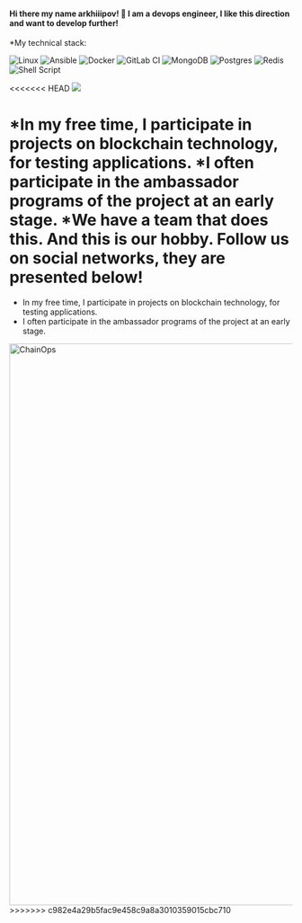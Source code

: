 #### Hi there my name arkhiiipov! 👋 I am a devops engineer, I like this direction and want to develop further!

*My technical stack:


![Linux](https://img.shields.io/badge/Linux-FCC624?style=for-the-badge&logo=linux&logoColor=black)
![Ansible](https://img.shields.io/badge/ansible-%231A1918.svg?style=for-the-badge&logo=ansible&logoColor=white)
![Docker](https://img.shields.io/badge/docker-%230db7ed.svg?style=for-the-badge&logo=docker&logoColor=white)
![GitLab CI](https://img.shields.io/badge/gitlab%20ci-%23181717.svg?style=for-the-badge&logo=gitlab&logoColor=green)
![MongoDB](https://img.shields.io/badge/MongoDB-%234ea94b.svg?style=for-the-badge&logo=mongodb&logoColor=white)
![Postgres](https://img.shields.io/badge/postgres-%23316192.svg?style=for-the-badge&logo=postgresql&logoColor=white)
![Redis](https://img.shields.io/badge/redis-%23DD0031.svg?style=for-the-badge&logo=redis&logoColor=white)
![Shell Script](https://img.shields.io/badge/shell_script-%23121011.svg?style=for-the-badge&logo=gnu-bash&logoColor=white)

<<<<<<< HEAD
<img src=https://github.com/arkhiiipov/arkhiiipov/c951rah.gif>

*In my free time, I participate in projects on blockchain technology, for testing applications.
*I often participate in the ambassador programs of the project at an early stage.
*We have a team that does this. And this is our hobby. Follow us on social networks, they are presented below!
=======


* In my free time, I participate in projects on blockchain technology, for testing applications.
* I often participate in the ambassador programs of the project at an early stage.


<img src="https://media.giphy.com/media/vd3gFQKHEe92rEdsy3/giphy.gif" alt="ChainOps"  width="1000" />
>>>>>>> c982e4a29b5fac9e458c9a8a3010359015cbc710
